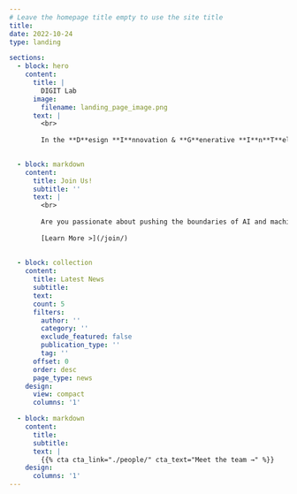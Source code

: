 ```yaml
---
# Leave the homepage title empty to use the site title
title:
date: 2022-10-24
type: landing

sections:
  - block: hero
    content:
      title: |
        DIGIT Lab
      image:
        filename: landing_page_image.png
      text: |
        <br>
        
        In the **D**esign **I**nnovation & **G**enerative **I**n**T**elligence (DIGIT) Lab, we develop advanced **AI and machine learning** methods for engineering design, targeting some of today's most challenging problems in **design ideation** (How can AI help us generate new ideas?), **design automation** (How can AI automate the design process?), and **design for manufacturing** (How can AI account for the manufacturing process?).

  
  - block: markdown
    content:
      title: Join Us!
      subtitle: ''
      text: |
        <br>
        
        Are you passionate about pushing the boundaries of AI and machine learning for engineering design? At the DIGIT Lab, we are committed to research in this exciting field---and you can be part of it! We have openings for **fully-funded Ph.D. positions** starting Fall 2025, and we’re looking for enthusiastic individuals to join our team! 
        
        [Learn More >](/join/)
  
  
  - block: collection
    content:
      title: Latest News
      subtitle:
      text:
      count: 5
      filters:
        author: ''
        category: ''
        exclude_featured: false
        publication_type: ''
        tag: ''
      offset: 0
      order: desc
      page_type: news
    design:
      view: compact
      columns: '1'

  - block: markdown
    content:
      title:
      subtitle:
      text: |
        {{% cta cta_link="./people/" cta_text="Meet the team →" %}}
    design:
      columns: '1'
---
```

